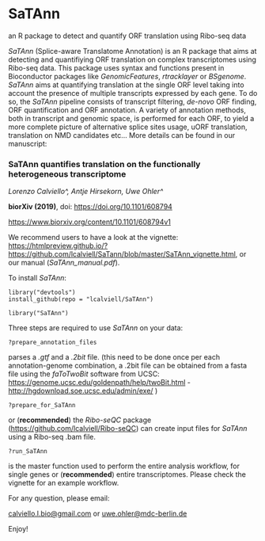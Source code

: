 # SaTAnn
an R package to detect and quantify ORF translation using Ribo-seq data

*SaTAnn* (Splice-aware Translatome Annotation) is an R package that aims at detecting and quantifiying ORF translation on complex transcriptomes using Ribo-seq data.
This package uses syntax and functions present in Bioconductor packages like *GenomicFeatures*, *rtracklayer* or *BSgenome*. 
*SaTAnn* aims at quantifying translation at the single ORF level taking into account the presence of multiple transcripts expressed by each gene.
To do so, the *SaTAnn* pipeline consists of transcript filtering, *de-novo* ORF finding, ORF quantification and ORF annotation.
A variety of annotation methods, both in transcript and genomic space, is performed for each ORF, to yield a more complete picture of alternative splice sites usage, uORF translation, translation on NMD candidates etc...
More details can be found in our manuscript:

### SaTAnn quantifies translation on the functionally heterogeneous transcriptome ###

*Lorenzo Calviello^, Antje Hirsekorn, Uwe Ohler^*

**biorXiv (2019)**, doi: https://doi.org/10.1101/608794

https://www.biorxiv.org/content/10.1101/608794v1

We recommend users to have a look at the vignette: https://htmlpreview.github.io/?https://github.com/lcalviell/SaTann/blob/master/SaTAnn_vignette.html, or our manual (*SaTAnn_manual.pdf*).


To install *SaTAnn*:

```
library("devtools")
install_github(repo = "lcalviell/SaTAnn")

library("SaTAnn")

```

Three steps are required to use *SaTAnn* on your data:
```
?prepare_annotation_files
```
parses a *.gtf* and a *.2bit* file. (this need to be done once per each annotation-genome combination, a .2bit file can be obtained from a fasta file using the *faToTwoBit* software from UCSC: https://genome.ucsc.edu/goldenpath/help/twoBit.html - http://hgdownload.soe.ucsc.edu/admin/exe/ )


```
?prepare_for_SaTAnn
```
or (**recommended**) the *Ribo-seQC* package (https://github.com/lcalviell/Ribo-seQC) can create input files for *SaTAnn* using a Ribo-seq .bam file.


```
?run_SaTAnn
```

is the master function used to perform the entire analysis workflow, for single genes or (**recommended**) entire transcriptomes.
Please check the vignette for an example workflow.


For any question, please email:

calviello.l.bio@gmail.com or uwe.ohler@mdc-berlin.de


Enjoy!


